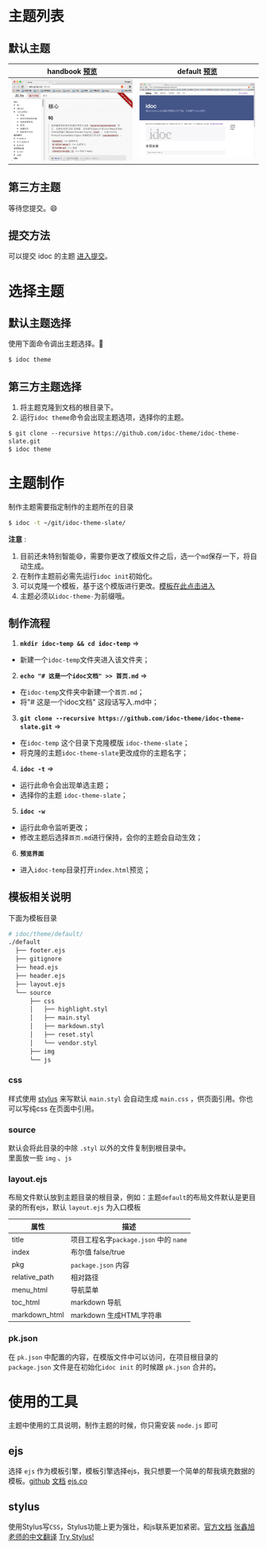 # 主题列表

## 默认主题

| handbook [预览](http://jslite.github.io/JSLite/) | default [预览](http://jaywcjlove.github.io/idoc) |
| ---- | ---- |
| <img style="width: 400px;" src="img/handbook.png"> | <img style="width: 400px;" src="img/default.png"> |


## 第三方主题

等待您提交。😄

## 提交方法

可以提交 idoc 的主题 [进入提交](https://github.com/jaywcjlove/idoc/issues)。

# 选择主题

## 默认主题选择

使用下面命令调出主题选择。💯

```bash
$ idoc theme
```

## 第三方主题选择

1. 将主题克隆到文档的根目录下。
2. 运行`idoc theme`命令会出现主题选项，选择你的主题。

```
$ git clone --recursive https://github.com/idoc-theme/idoc-theme-slate.git
$ idoc theme
```

# 主题制作

制作主题需要指定制作的主题所在的目录

```sh
$ idoc -t ~/git/idoc-theme-slate/
```

**注意** :
1. 目前还未特别智能😄，需要你更改了模版文件之后，选一个`md`保存一下，将自动生成。
2. 在制作主题前必需先运行`idoc init`初始化。
3. 可以克隆一个模板，基于这个模版进行更改。[模板在此点击进入](https://github.com/jaywcjlove/idoc-theme-slate)
4. 主题必须以`idoc-theme-`为前缀哦。

## 制作流程

1. **`mkdir idoc-temp && cd idoc-temp`** => 
  - 新建一个`idoc-temp`文件夹进入该文件夹；
2. **`echo "# 这是一个idoc文档" >> 首页.md`** => 
  - 在`idoc-temp`文件夹中新建一个`首页.md`；
  - 将"# 这是一个idoc文档" 这段话写入.md中；
3. **`git clone --recursive https://github.com/idoc-theme/idoc-theme-slate.git`** => 
  - 在`idoc-temp` 这个目录下克隆模版 `idoc-theme-slate`；
  - 将克隆的主题`idoc-theme-slate`更改成你的主题名字；
4. **`idoc -t`** => 
  - 运行此命令会出现单选主题；
  - 选择你的主题 `idoc-theme-slate`；
5. **`idoc -w`**
  - 运行此命令监听更改；
  - 修改主题后选择`首页.md`进行保持，会你的主题会自动生效；
6. **`预览界面`**
  - 进入`idoc-temp`目录打开`index.html`预览；

## 模板相关说明

下面为模板目录

```bash
# idoc/theme/default/
./default
  ├── footer.ejs
  ├── gitignore
  ├── head.ejs
  ├── header.ejs
  ├── layout.ejs
  └── source
      ├── css
      │   ├── highlight.styl
      │   ├── main.styl
      │   ├── markdown.styl
      │   ├── reset.styl
      │   └── vendor.styl
      ├── img
      └── js
```

### css

样式使用 [stylus](http://learnboost.github.io/stylus/) 来写默认 `main.styl` 会自动生成 `main.css` ，供页面引用。你也可以写纯css 在页面中引用。

### source

默认会将此目录的中除 `.styl` 以外的文件复制到根目录中。  
里面放一些 `img` 、`js`  

### layout.ejs

布局文件默认放到主题目录的根目录，例如：主题`default`的布局文件默认是更目录的所有ejs，默认 `layout.ejs` 为入口模板

| 属性 | 描述 |
| ---- | ---- |
| title | 项目工程名字`package.json` 中的 `name` |
| index | 布尔值 false/true |
| pkg | `package.json` 内容 |
| relative_path | 相对路径 |
| menu_html | 导航菜单 |
| toc_html | markdown 导航 |
| markdown_html | markdown 生成HTML字符串 |

### pk.json
 
在 `pk.json` 中配置的内容，在模版文件中可以访问，在项目根目录的 `package.json` 文件是在初始化`idoc init` 的时候跟 `pk.json` 合并的。

# 使用的工具

主题中使用的工具说明，制作主题的时候，你只需安装 `node.js` 即可

## ejs 

选择 `ejs` 作为模板引擎，模板引擎选择ejs，我只想要一个简单的帮我填充数据的模板。[github](https://github.com/tj/ejs) [文档](http://www.embeddedjs.com/) [ejs.co](http://ejs.co/)

## stylus 

使用Stylus写`CSS`，Stylus功能上更为强壮，和js联系更加紧密。[官方文档](http://learnboost.github.io/stylus/) [张鑫旭老师的中文翻译](http://www.zhangxinxu.com/jq/stylus/) [Try Stylus!](http://learnboost.github.io/stylus/try.html)